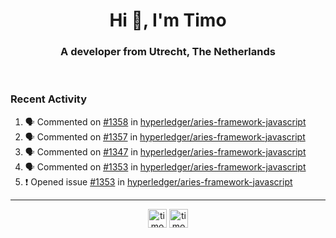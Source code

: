 <h1 align="center">Hi 👋, I'm Timo</h1>
<h3 align="center">A developer from Utrecht, The Netherlands</h3>
<br/>
<!-- https://github.com/rahuldkjain/github-profile-readme-generator --!>

<!--  <p align="left"><img src="https://github-readme-stats.vercel.app/api?username=timoglastra&show_icons=true&count_private=true&" alt="timoglastra" /></p> --!>

<!--
Github language stats
<p align="left"><img src="https://github-readme-stats.vercel.app/api/top-langs/?username=timoglastra&layout=compact" alt="timoglastra" /><p>
-->

<!-- Codestats language stats -->
<!-- <p align="left"><img src="https://codestats-readme.vercel.app/api/top-langs/?username=timoglastra&layout=compact&language_count=12" alt="timoglastra" /><p>    --!>
  
<h3>Recent Activity</h3>

<!--START_SECTION:activity-->
1. 🗣 Commented on [#1358](https://github.com/hyperledger/aries-framework-javascript/issues/1358) in [hyperledger/aries-framework-javascript](https://github.com/hyperledger/aries-framework-javascript)
2. 🗣 Commented on [#1357](https://github.com/hyperledger/aries-framework-javascript/issues/1357) in [hyperledger/aries-framework-javascript](https://github.com/hyperledger/aries-framework-javascript)
3. 🗣 Commented on [#1347](https://github.com/hyperledger/aries-framework-javascript/issues/1347) in [hyperledger/aries-framework-javascript](https://github.com/hyperledger/aries-framework-javascript)
4. 🗣 Commented on [#1353](https://github.com/hyperledger/aries-framework-javascript/issues/1353) in [hyperledger/aries-framework-javascript](https://github.com/hyperledger/aries-framework-javascript)
5. ❗️ Opened issue [#1353](https://github.com/hyperledger/aries-framework-javascript/issues/1353) in [hyperledger/aries-framework-javascript](https://github.com/hyperledger/aries-framework-javascript)
<!--END_SECTION:activity-->

---

<p align="center">
<a href="https://twitter.com/timoglastra" target="blank"><img align="center" src="https://cdn.jsdelivr.net/npm/simple-icons@3.0.1/icons/twitter.svg" alt="timoglastra" height="30" width="30" /></a>
<a href="https://linkedin.com/in/timoglastra" target="blank"><img align="center" src="https://cdn.jsdelivr.net/npm/simple-icons@3.0.1/icons/linkedin.svg" alt="timoglastra" height="30" width="30" /></a>
</p>




